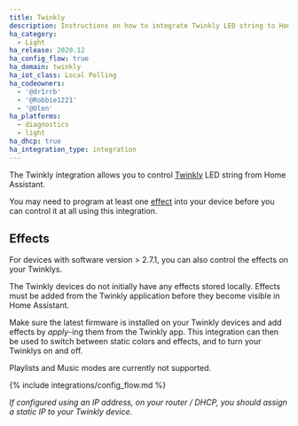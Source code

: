 ```yaml
---
title: Twinkly
description: Instructions on how to integrate Twinkly LED string to Home Assistant.
ha_category:
  - Light
ha_release: 2020.12
ha_config_flow: true
ha_domain: twinkly
ha_iot_class: Local Polling
ha_codeowners:
  - '@dr1rrb'
  - '@Robbie1221'
  - '@Olen'
ha_platforms:
  - diagnostics
  - light
ha_dhcp: true
ha_integration_type: integration
---
```


The Twinkly integration allows you to control [Twinkly](https://twinkly.com/) LED string from Home Assistant.

You may need to program at least one [effect](#effects) into your device before you can control it at all using this integration.

## Effects

For devices with software version > 2.7.1, you can also control the effects on your Twinklys.

The Twinkly devices do not initially have any effects stored locally. Effects must be added from the Twinkly application before they become visible in Home Assistant.

Make sure the latest firmware is installed on your Twinkly devices and add effects by _apply_-ing them from the Twinkly app.
This integration can then be used to switch between static colors and effects, and to turn your Twinklys on and off.  

Playlists and Music modes are currently not supported.

{% include integrations/config_flow.md %}

_If configured using an IP address, on your router / DHCP, you should assign a static IP to your Twinkly device._

